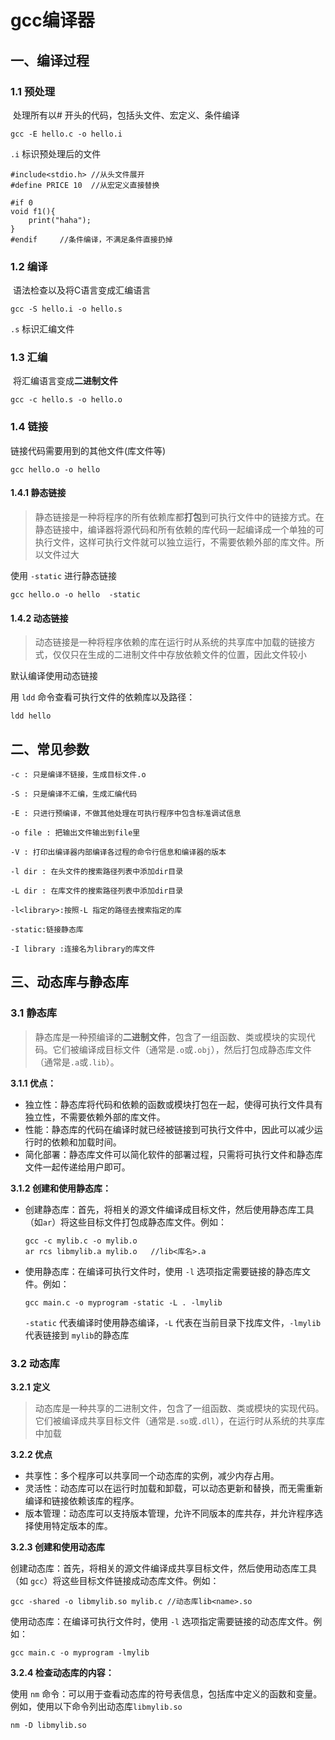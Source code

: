 # gcc编译器

## 一、编译过程

### 1.1 预处理

​	处理所有以# 开头的代码，包括头文件、宏定义、条件编译

```
gcc -E hello.c -o hello.i
```

`.i` 标识预处理后的文件



```
#include<stdio.h> //从头文件展开
#define PRICE 10  //从宏定义直接替换

#if 0
void f1(){
	print("haha");
}
#endif     //条件编译，不满足条件直接扔掉
```



### 1.2 编译

​	语法检查以及将C语言变成汇编语言

```
gcc -S hello.i -o hello.s
```

`.s` 标识汇编文件



### 1.3 汇编

​	将汇编语言变成**二进制文件**

```
gcc -c hello.s -o hello.o
```



### 1.4 链接

链接代码需要用到的其他文件(库文件等)

```
gcc hello.o -o hello
```



#### 1.4.1 静态链接

> 静态链接是一种将程序的所有依赖库都**打包**到可执行文件中的链接方式。在静态链接中，编译器将源代码和所有依赖的库代码一起编译成一个单独的可执行文件，这样可执行文件就可以独立运行，不需要依赖外部的库文件。所以文件过大

使用 `-static` 进行静态链接

```
gcc hello.o -o hello  -static 
```



#### 1.4.2 动态链接

> 动态链接是一种将程序依赖的库在运行时从系统的共享库中加载的链接方式，仅仅只在生成的二进制文件中存放依赖文件的位置，因此文件较小

默认编译使用动态链接

用 `ldd` 命令查看可执行文件的依赖库以及路径：

```
ldd hello 
```



## 二、常见参数

```
-c : 只是编译不链接，生成目标文件.o
```

```
-S : 只是编译不汇编，生成汇编代码
```

```
-E : 只进行预编译，不做其他处理在可执行程序中包含标准调试信息
```

```
-o file : 把输出文件输出到file里
```

```
-V : 打印出编译器内部编译各过程的命令行信息和编译器的版本
```

```
-l dir : 在头文件的搜索路径列表中添加dir目录
```

```
-L dir : 在库文件的搜索路径列表中添加dir目录

-l<library>:按照-L 指定的路径去搜索指定的库
```

```
-static:链接静态库
```

```
-I library :连接名为library的库文件
```



## 三、动态库与静态库

### 3.1 静态库



> 静态库是一种预编译的**二进制文件**，包含了一组函数、类或模块的实现代码。它们被编译成目标文件（通常是`.o`或`.obj`），然后打包成静态库文件（通常是`.a`或`.lib`）。



**3.1.1 优点：**

+ 独立性：静态库将代码和依赖的函数或模块打包在一起，使得可执行文件具有独立性，不需要依赖外部的库文件。
+ 性能：静态库的代码在编译时就已经被链接到可执行文件中，因此可以减少运行时的依赖和加载时间。
+ 简化部署：静态库文件可以简化软件的部署过程，只需将可执行文件和静态库文件一起传递给用户即可。

**3.1.2 创建和使用静态库：**

- 创建静态库：首先，将相关的源文件编译成目标文件，然后使用静态库工具（如`ar`）将这些目标文件打包成静态库文件。例如：

  ```
  gcc -c mylib.c -o mylib.o
  ar rcs libmylib.a mylib.o   //lib<库名>.a
  ```

- 使用静态库：在编译可执行文件时，使用 `-l` 选项指定需要链接的静态库文件。例如：

  ```
  gcc main.c -o myprogram -static -L . -lmylib
  ```

  `-static` 代表编译时使用静态编译，`-L` 代表在当前目录下找库文件，`-lmylib` 代表链接到 `mylib`的静态库



### 3.2 动态库

**3.2.1** **定义**

>动态库是一种共享的二进制文件，包含了一组函数、类或模块的实现代码。它们被编译成共享目标文件（通常是`.so`或`.dll`），在运行时从系统的共享库中加载



**3.2.2 优点**

- 共享性：多个程序可以共享同一个动态库的实例，减少内存占用。
- 灵活性：动态库可以在运行时加载和卸载，可以动态更新和替换，而无需重新编译和链接依赖该库的程序。
- 版本管理：动态库可以支持版本管理，允许不同版本的库共存，并允许程序选择使用特定版本的库。

**3.2.3 创建和使用动态库**

创建动态库：首先，将相关的源文件编译成共享目标文件，然后使用动态库工具（如 `gcc`）将这些目标文件链接成动态库文件。例如：

```
gcc -shared -o libmylib.so mylib.c //动态库lib<name>.so
```



使用动态库：在编译可执行文件时，使用 `-l` 选项指定需要链接的动态库文件。例如：

```
gcc main.c -o myprogram -lmylib
```

**3.2.4 检查动态库的内容：**

使用 `nm` 命令：可以用于查看动态库的符号表信息，包括库中定义的函数和变量。例如，使用以下命令列出动态库`libmylib.so`

```
nm -D libmylib.so
```